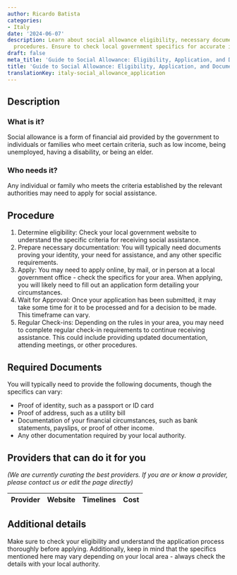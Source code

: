 ```yaml
---
author: Ricardo Batista
categories:
- Italy
date: '2024-06-07'
description: Learn about social allowance eligibility, necessary documents, and application
  procedures. Ensure to check local government specifics for accurate information.
draft: false
meta_title: 'Guide to Social Allowance: Eligibility, Application, and Documents'
title: 'Guide to Social Allowance: Eligibility, Application, and Documents'
translationKey: italy-social_allowance_application
---
```


## Description
### What is it?
Social allowance is a form of financial aid provided by the government to individuals or families who meet certain criteria, such as low income, being unemployed, having a disability, or being an elder.

### Who needs it?
Any individual or family who meets the criteria established by the relevant authorities may need to apply for social assistance. 

## Procedure
1. Determine eligibility: Check your local government website to understand the specific criteria for receiving social assistance.
2. Prepare necessary documentation: You will typically need documents proving your identity, your need for assistance, and any other specific requirements.
3. Apply: You may need to apply online, by mail, or in person at a local government office - check the specifics for your area. When applying, you will likely need to fill out an application form detailing your circumstances.
4. Wait for Approval: Once your application has been submitted, it may take some time for it to be processed and for a decision to be made. This timeframe can vary.
5. Regular Check-ins: Depending on the rules in your area, you may need to complete regular check-in requirements to continue receiving assistance. This could include providing updated documentation, attending meetings, or other procedures.

## Required Documents
You will typically need to provide the following documents, though the specifics can vary:

- Proof of identity, such as a passport or ID card
- Proof of address, such as a utility bill
- Documentation of your financial circumstances, such as bank statements, payslips, or proof of other income.
- Any other documentation required by your local authority.
   
## Providers that can do it for you

_(We are currently curating the best providers. If you are or know a provider, please contact us or edit the page directly)_

| Provider        |     Website     |     Timelines    |       Cost      |
| --------------- | --------------- |  :-------------: | :-------------: |

## Additional details
Make sure to check your eligibility and understand the application process thoroughly before applying. Additionally, keep in mind that the specifics mentioned here may vary depending on your local area - always check the details with your local authority.